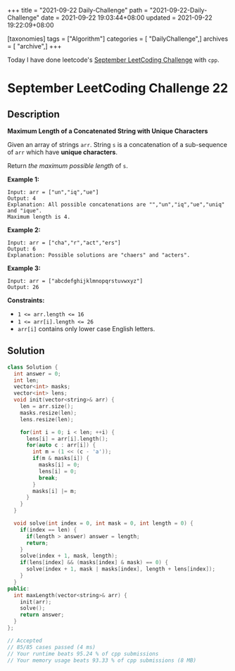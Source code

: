 +++
title = "2021-09-22 Daily-Challenge"
path = "2021-09-22-Daily-Challenge"
date = 2021-09-22 19:03:44+08:00
updated = 2021-09-22 19:22:09+08:00

[taxonomies]
tags = ["Algorithm"]
categories = [ "DailyChallenge",]
archives = [ "archive",]
+++

Today I have done leetcode's [September LeetCoding Challenge](https://leetcode.com/explore/challenge/card/september-leetcoding-challenge-2021/639/week-4-september-22nd-september-28th/3984/) with `cpp`.

<!-- more -->

# September LeetCoding Challenge 22

## Description

**Maximum Length of a Concatenated String with Unique Characters**

Given an array of strings `arr`. String `s` is a concatenation of a sub-sequence of `arr` which have **unique characters**.

Return *the maximum possible length* of `s`.

 

**Example 1:**

```
Input: arr = ["un","iq","ue"]
Output: 4
Explanation: All possible concatenations are "","un","iq","ue","uniq" and "ique".
Maximum length is 4.
```

**Example 2:**

```
Input: arr = ["cha","r","act","ers"]
Output: 6
Explanation: Possible solutions are "chaers" and "acters".
```

**Example 3:**

```
Input: arr = ["abcdefghijklmnopqrstuvwxyz"]
Output: 26
```

 

**Constraints:**

- `1 <= arr.length <= 16`
- `1 <= arr[i].length <= 26`
- `arr[i]` contains only lower case English letters.

## Solution

``` cpp
class Solution {
  int answer = 0;
  int len;
  vector<int> masks;
  vector<int> lens;
  void init(vector<string>& arr) {
    len = arr.size();
    masks.resize(len);
    lens.resize(len);

    for(int i = 0; i < len; ++i) {
      lens[i] = arr[i].length();
      for(auto c : arr[i]) {
        int m = (1 << (c - 'a'));
        if(m & masks[i]) {
          masks[i] = 0;
          lens[i] = 0;
          break;
        }
        masks[i] |= m;
      }
    }
  }

  void solve(int index = 0, int mask = 0, int length = 0) {
    if(index == len) {
      if(length > answer) answer = length;
      return;
    }
    solve(index + 1, mask, length);
    if(lens[index] && (masks[index] & mask) == 0) {
      solve(index + 1, mask | masks[index], length + lens[index]);
    }
  }
public:
  int maxLength(vector<string>& arr) {
    init(arr);
    solve();
    return answer;
  }
};

// Accepted
// 85/85 cases passed (4 ms)
// Your runtime beats 95.24 % of cpp submissions
// Your memory usage beats 93.33 % of cpp submissions (8 MB)
```
